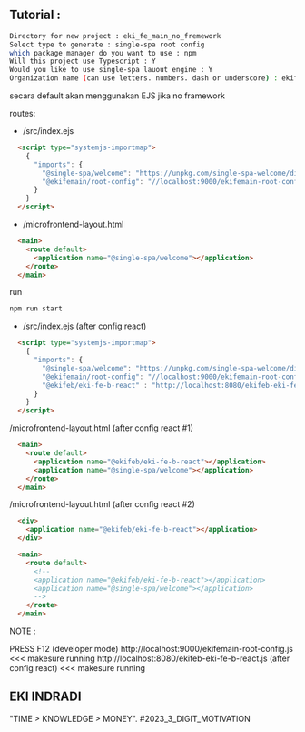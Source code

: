 
## Tutorial : 

```sh
Directory for new project : eki_fe_main_no_fremework
Select type to generate : single-spa root config
which package manager do you want to use : npm
Will this project use Typescript : Y
Would you like to use single-spa lauout engine : Y
Organization name (can use letters. numbers. dash or underscore) : ekifemain
```

secara default akan menggunakan EJS jika no framework


routes:

- /src/index.ejs 
```html
  <script type="systemjs-importmap">
    {
      "imports": {
        "@single-spa/welcome": "https://unpkg.com/single-spa-welcome/dist/single-spa-welcome.js",
        "@ekifemain/root-config": "//localhost:9000/ekifemain-root-config.js"
      }
    }
  </script>
```


- /microfrontend-layout.html
```html
  <main>
    <route default>
      <application name="@single-spa/welcome"></application>
    </route>
  </main>
```


run
```sh
npm run start
```


- /src/index.ejs (after config react)
```html
  <script type="systemjs-importmap">
    {
      "imports": {
        "@single-spa/welcome": "https://unpkg.com/single-spa-welcome/dist/single-spa-welcome.js",
        "@ekifemain/root-config": "//localhost:9000/ekifemain-root-config.js",
        "@ekifeb/eki-fe-b-react" : "http://localhost:8080/ekifeb-eki-fe-b-react.js"
      }
    }
  </script>
```

/microfrontend-layout.html (after config react #1)
```html
  <main>
    <route default>
      <application name="@ekifeb/eki-fe-b-react"></application>
      <application name="@single-spa/welcome"></application>
    </route>
  </main>
```

/microfrontend-layout.html (after config react #2)
```html
  <div>
    <application name="@ekifeb/eki-fe-b-react"></application>
  </div>

  <main>
    <route default>
      <!-- 
      <application name="@ekifeb/eki-fe-b-react"></application>
      <application name="@single-spa/welcome"></application>
      -->
    </route>
  </main>
  ```




NOTE :

PRESS F12 (developer mode)
http://localhost:9000/ekifemain-root-config.js <<< makesure running 
http://localhost:8080/ekifeb-eki-fe-b-react.js (after config react) <<< makesure running 


## EKI INDRADI

"TIME > KNOWLEDGE > MONEY". #2023_3_DIGIT_MOTIVATION











